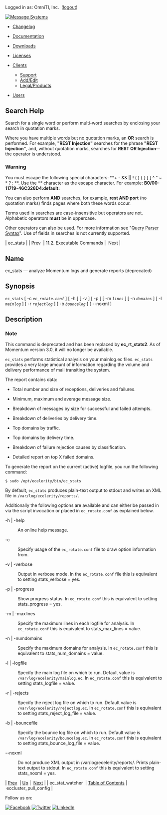 Logged in as: OmniTI, Inc.  ([logout](https://support.messagesystems.com/logout.php))

[![Message Systems](https://support.messagesystems.com/images/ms-white205.png)](https://support.messagesystems.com/start.php) 

*   [Changelog](https://support.messagesystems.com/start.php?show=changelog)
*   [Documentation](https://support.messagesystems.com/docs/)
*   [Downloads](https://support.messagesystems.com/start.php)

*   [Licenses](https://support.messagesystems.com/license_summary.php)
*   <a href="">Clients</a>
    *   [Support](https://support.messagesystems.com/cs.php)
    *   [Add/Edit](https://support.messagesystems.com/edit_client.php)
    *   [Legal/Products](https://support.messagesystems.com/edit_products.php)
*   [Users](https://support.messagesystems.com/edit_customer.php)

## Search Help

Search for a single word or perform multi-word searches by enclosing your search in quotation marks.

Where you have multiple words but no quotation marks, an **OR** search is performed. For example, **"REST Injection"** searches for the phrase **"REST Injection"**, and, without quotation marks, searches for **REST OR Injection**--the operator is understood.

### Warning

You must escape the following special characters: **+ - && || ! ( ) { } [ ] ^ " ~ * ? : \**. Use the **\** character as the escape character. For example: **B0/00-11719-46C328D4\:default\:**

You can also perform **AND** searches, for example, **rest AND port** (no quotation marks) finds pages where both these words occur.

Terms used in searches are case-insensitive but operators are not. Alphabetic operators **must** be in uppercase.

Other operators can also be used. For more information see "[Query Parser Syntax](https://lucene.apache.org/core/old_versioned_docs/versions/3_0_0/queryparsersyntax.html)". Use of fields in searches is not currently supported.

| ec_stats |
| [Prev](executable.ec_stat_watcher.php)  | 11.2. Executable Commands |  [Next](executable.eccluster_pull_config.php) |

<a name="executable.ec_stats"></a>
## Name

ec_stats — analyze Momentum logs and generate reports (deprecated)

## Synopsis

`ec_stats` [ -c *`ec_rotate.conf`* ] [ -h ] [ -v ] [ -p ] [ -m *`lines`* ] [ -n *`domains`* ] [ -l *`mainlog`* ] [ -r *`rejectlog`* ] [ -b *`bouncelog`* ] [ --noxml ]

<a name="idp8320752"></a>
## Description

### Note

This command is deprecated and has been replaced by **ec_rt_stats2**. As of Momentum version 3.0, it will no longer be available.

`ec_stats` performs statistical analysis on your mainlog.ec files. `ec_stats` provides a very large amount of information regarding the volume and delivery performance of mail transiting the system.

The report contains data:

*   Total number and size of receptions, deliveries and failures.

*   Minimum, maximum and average message size.

*   Breakdown of messages by size for successful and failed attempts.

*   Breakdown of deliveries by delivery time.

*   Top domains by traffic.

*   Top domains by delivery time.

*   Breakdown of failure rejection causes by classification.

*   Detailed report on top X failed domains.

To generate the report on the current (active) logfile, you run the following command:

`$ sudo /opt/ecelerity/bin/ec_stats`

By default, `ec_stats` produces plain-text output to stdout and writes an XML file in `/var/log/ecelerity/reports/`.

Additionally the following options are available and can either be passed in via the script invocation or placed in `ec_rotate.conf` as explained below.

<dl class="variablelist">

<dt>-h | -help</dt>

<dd>

An online help message.

</dd>

<dt>-c</dt>

<dd>

Specify usage of the `ec_rotate.conf` file to draw option information from.

</dd>

<dt>-v | -verbose</dt>

<dd>

Output in verbose mode. In the `ec_rotate.conf` file this is equivalent to setting stats_verbose = yes.

</dd>

<dt>-p | -progress</dt>

<dd>

Show progress status. In `ec_rotate.conf` this is equivalent to setting stats_progress = yes.

</dd>

<dt>-m | -maxlines</dt>

<dd>

Specify the maximum lines in each logfile for analysis. In `ec_rotate.conf` this is equivalent to stats_max_lines = value.

</dd>

<dt>-n | -numdomains</dt>

<dd>

Specify the maximum domains for analysis. In `ec_rotate.conf` this is equivalent to stats_num_domains = value.

</dd>

<dt>-l | -logfile</dt>

<dd>

Specify the main log file on which to run. Default value is `/var/log/ecelerity/mainlog.ec`. In `ec_rotate.conf` this is equivalent to setting stats_logfile = value.

</dd>

<dt>-r | -rejects</dt>

<dd>

Specify the reject log file on which to run. Default value is `/var/log/ecelerity/rejectlog.ec`. In `ec_rotate.conf` this is equivalent to setting stats_reject_log_file = value.

</dd>

<dt>-b | -bouncefile</dt>

<dd>

Specify the bounce log file on which to run. Default value is `/var/log/ecelerity/bouncelog.ec`. In `ec_rotate.conf` this is equivalent to setting stats_bounce_log_file = value.

</dd>

<dt>--noxml</dt>

<dd>

Do not produce XML output in /var/log/ecelerity/reports/. Prints plain-text output to stdout. In `ec_rotate.conf` this is equivalent to setting stats_noxml = yes.

</dd>

</dl>

| [Prev](executable.ec_stat_watcher.php)  | [Up](exe.commands.details.php) |  [Next](executable.eccluster_pull_config.php) |
| ec_stat_watcher  | [Table of Contents](index.php) |  eccluster_pull_config |

Follow us on:

[![Facebook](https://support.messagesystems.com/images/icon-facebook.png)](http://www.facebook.com/messagesystems) [![Twitter](https://support.messagesystems.com/images/icon-twitter.png)](http://twitter.com/#!/MessageSystems) [![LinkedIn](https://support.messagesystems.com/images/icon-linkedin.png)](http://www.linkedin.com/company/message-systems)